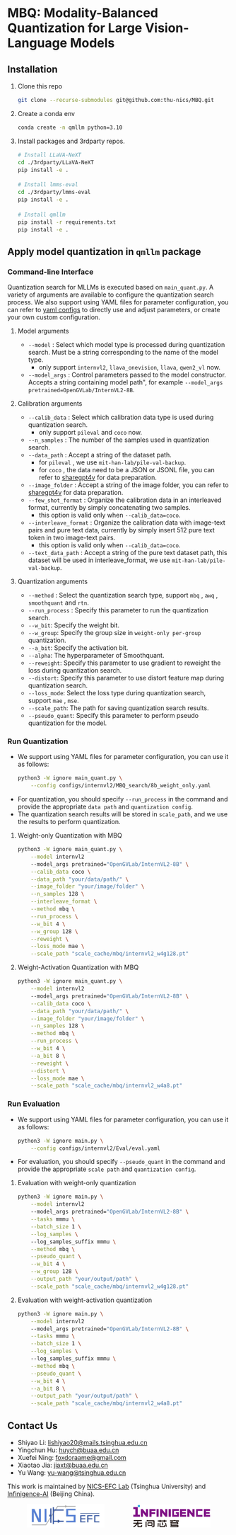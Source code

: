 # MBQ: Modality-Balanced Quantization for Large Vision-Language Models

## Installation

1. Clone this repo
    ```bash
    git clone --recurse-submodules git@github.com:thu-nics/MBQ.git
    ```

2. Create a conda env
    ```bash
    conda create -n qmllm python=3.10
    ```

3. Install packages and 3rdparty repos.
    ```bash
    # Install LLaVA-NeXT
    cd ./3rdparty/LLaVA-NeXT
    pip install -e .

    # Install lmms-eval
    cd ./3rdparty/lmms-eval
    pip install -e .

    # Install qmllm
    pip install -r requirements.txt
    pip install -e .
    ```

## Apply model quantization in `qmllm` package
### Command-line Interface 

Quantization search for MLLMs is executed based on `main_quant.py`. A variety of arguments are available to configure the quantization search process. We also support using YAML files for parameter configuration, you can refer to [yaml configs](./configs) to directly use and adjust parameters, or create your own custom configuration.

1. Model arguments
    * `--model` : Select which model type is processed during quantization search. Must be a string corresponding to the name of the model type. 
        - only support `internvl2`, `llava_onevision`, `llava`, `qwen2_vl` now.
    * `--model_args` : Control parameters passed to the model constructor. Accepts a string containing model path", for example `--model_args pretrained=OpenGVLab/InternVL2-8B`.

2. Calibration arguments
    * `--calib_data` : Select which calibration data type is used during quantization search. 
        - only support `pileval` and `coco` now.
    * `--n_samples` : The number of the samples used in quantization search.
    * `--data_path` : Accept a string of the dataset path.
        - for `pileval` , we use `mit-han-lab/pile-val-backup`.
        - for `coco` , the data need to be a JSON or JSONL file, you can refer to [sharegpt4v](https://github.com/InternLM/InternLM-XComposer/blob/main/projects/ShareGPT4V/docs/Data.md#prepare-images) for data preparation.
    * `--image_folder` : Accept a string of the image folder, you can refer to [sharegpt4v](https://github.com/InternLM/InternLM-XComposer/blob/main/projects/ShareGPT4V/docs/Data.md#prepare-images) for data preparation.
    * `--few_shot_format` : Organize the calibration data in an interleaved format, currently by simply concatenating two samples.
        - this option is valid only when `--calib_data=coco`.
    * `--interleave_format` : Organize the calibration data with image-text pairs and pure text data, currently by simply insert 512 pure text token in two image-text pairs.
        - this option is valid only when `--calib_data=coco`.
    * `--text_data_path` : Accept a string of the pure text dataset path, this dataset will be used in interleave_format, we use `mit-han-lab/pile-val-backup`.

3. Quantization arguments
    * `--method` : Select the quantization search type, support `mbq` , `awq` , `smoothquant` and `rtn`.
    * `--run_process` : Specify this parameter to run the quantization search.
    * `--w_bit`: Specify the weight bit.
    * `--w_group`: Specify the group size in `weight-only per-group` quantization.
    * `--a_bit`: Specify the activation bit.
    * `--alpha`: The hyperparameter of Smoothquant.
    * `--reweight`: Specify this parameter to use gradient to reweight the loss during quantization search.
    * `--distort`: Specify this parameter to use distort feature map during quantization search.
    * `--loss_mode`: Select the loss type during quantization search, support `mae` , `mse`.
    * `--scale_path`: The path for saving quantization search results.
    * `--pseudo_quant`: Specify this parameter to perform pseudo quantization for the model.

### Run Quantization
* We support using YAML files for parameter configuration, you can use it as follows:
    ```bash
    python3 -W ignore main_quant.py \
        --config configs/internvl2/MBQ_search/8b_weight_only.yaml
    ```
* For quantization, you should specify `--run_process` in the command and provide the appropriate `data path` and `quantization config`.
* The quantization search results will be stored in `scale_path`, and we use the results to perform quantization.

1. Weight-only Quantization with MBQ
    ```bash
    python3 -W ignore main_quant.py \
        --model internvl2
        --model_args pretrained="OpenGVLab/InternVL2-8B" \
        --calib_data coco \
        --data_path "your/data/path/" \
        --image_folder "your/image/folder" \
        --n_samples 128 \
        --interleave_format \
        --method mbq \
        --run_process \
        --w_bit 4 \
        --w_group 128 \
        --reweight \
        --loss_mode mae \
        --scale_path "scale_cache/mbq/internvl2_w4g128.pt"
    ```
2. Weight-Activation Quantization with MBQ
    ```bash
    python3 -W ignore main_quant.py \
        --model internvl2
        --model_args pretrained="OpenGVLab/InternVL2-8B" \
        --calib_data coco \
        --data_path "your/data/path/" \
        --image_folder "your/image/folder" \
        --n_samples 128 \
        --method mbq \
        --run_process \
        --w_bit 4 \
        --a_bit 8 \
        --reweight \
        --distort \
        --loss_mode mae \
        --scale_path "scale_cache/mbq/internvl2_w4a8.pt"
    ```

### Run Evaluation
* We support using YAML files for parameter configuration, you can use it as follows:
    ```bash
    python3 -W ignore main.py \
        --config configs/internvl2/Eval/eval.yaml
    ```
* For evaluation, you should specify `--pseudo_quant` in the command and provide the appropriate `scale path` and `quantization config`.

1. Evaluation with weight-only quantization
    ```bash
    python3 -W ignore main.py \
        --model internvl2
        --model_args pretrained="OpenGVLab/InternVL2-8B" \
        --tasks mmmu \
        --batch_size 1 \
        --log_samples \ 
        --log_samples_suffix mmmu \
        --method mbq \
        --pseudo_quant \
        --w_bit 4 \
        --w_group 128 \
        --output_path "your/output/path" \
        --scale_path "scale_cache/mbq/internvl2_w4g128.pt"
    ```

2. Evaluation with weight-activation quantization
    ```bash
    python3 -W ignore main.py \
        --model internvl2
        --model_args pretrained="OpenGVLab/InternVL2-8B" \
        --tasks mmmu \
        --batch_size 1 \
        --log_samples \ 
        --log_samples_suffix mmmu \
        --method mbq \
        --pseudo_quant \
        --w_bit 4 \
        --a_bit 8 \
        --output_path "your/output/path" \
        --scale_path "scale_cache/mbq/internvl2_w4a8.pt"
    ```


## Contact Us

* Shiyao Li: lishiyao20@mails.tsinghua.edu.cn
* Yingchun Hu: huych@buaa.edu.cn
* Xuefei Ning: foxdoraame@gmail.com
* Xiaotao Jia: jiaxt@buaa.edu.cn
* Yu Wang: yu-wang@tsinghua.edu.cn

This work is maintained by [NICS-EFC Lab](https://nicsefc.ee.tsinghua.edu.cn/) (Tsinghua University) and [Infinigence-AI](https://www.infini-ai.com/) (Beijing China).

<p align="middle">
  <img src="figures/logo_nicsefc.jpg" width="35%" hspace="30" />
  <img src="figures/logo_Infinigence-ai.png" width="35%" hspace="30" />
</p>